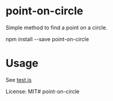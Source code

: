 # point-on-circle

Simple method to find a point on a circle. 

npm install --save point-on-circle

# Usage

See [test.js](test.js)

License: MIT# point-on-circle
